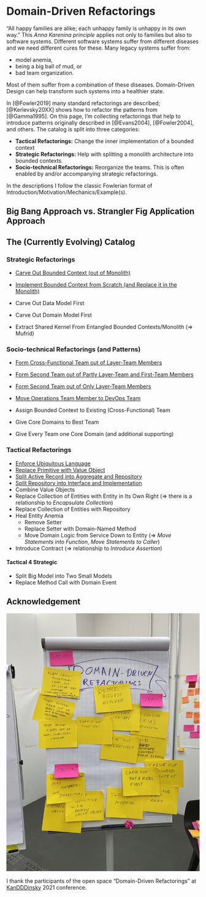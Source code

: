 # Domain-Driven Refactorings

“All happy families are alike; each unhappy family is unhappy in its own way.” This *Anna Karenina principle* applies not only to families but also to software systems. Different software systems suffer from different diseases and we need different cures for these. Many legacy systems suffer from:

- model anemia,
- being a big ball of mud, or
- bad team organization.

Most of them suffer from a combination of these diseases. Domain-Driven Design can help transform such systems into a healthier state.

In [@Fowler2019] many standard refactorings are described; [@Kerievsky20XX] shows how to refactor the patterns from [@Gamma1995].
On this page, I’m collecting refactorings that help to introduce patterns originally described in [@Evans2004], [@Fowler2004], and others.
The catalog is split into three categories:

- **Tactical Refactorings:** Change the inner implementation of a bounded context
- **Strategic Refactorings:** Help with splitting a monolith architecture into bounded contexts.
- **Socio-technical Refactorings:** Reorganize the teams. This is often enabled by and/or accompanying strategic refactorings.

In the descriptions I follow the classic Fowlerian format of Introduction/Motivation/Mechanics/Example(s).

## Big Bang Approach vs. Strangler Fig Application Approach


## The (Currently Evolving) Catalog

### Strategic Refactorings

- [Carve Out Bounded Context (out of Monolith)](strategic/carve-bounded-context-out-of-monolith)
- [Implement Bounded Context from Scratch (and Replace it in the Monolith)](implement-bounded-context-from-scratch)
- Carve Out Data Model First
- Carve Out Domain Model First

- Extract Shared Kernel From Entangled Bounded Contexts/Monolith (=> Mufrid)

### Socio-technical Refactorings (and Patterns)

- [Form Cross-Functional Team out of Layer-Team Members](socio-technical/form-cross-functional-team-out-of-layer-team-members)
- [Form Second Team out of Partly Layer-Team and First-Team Members](socio-technical/form-second-team-out-of-partly-layer-team-and-first-team-members)
- [Form Second Team out of Only Layer-Team Members](socio-technical/form-second-team-out-of-partly-layer-team-and-first-team-members)
- [Move Operations Team Member to DevOps Team](socio-technical/move-operations-team-member-to-devops-team)
- Assign Bounded Context to Existing (Cross-Functional) Team

- Give Core Domains to Best Team
- Give Every Team one Core Domain (and additional supporting)

### Tactical Refactorings

- [Enforce Ubiquitous Language](tactical/enforce-ubiquitous-language)
- [Replace Primitive with Value Object](tactical/replace-primitive-with-value-object)
- [Split Active Record into Aggregate and Repository](tactical/split-active-record-into-aggregate-and-repository)
- [Split Repository into Interface and Implementation](tactical/split-repository-into-interface-and-implementation)
- Combine Value Objects
- Replace Collection of Entities with Entity in Its Own Right (=> there is a relationship to *Encapsulate Collection*)
- Replace Collection of Entities with Repository
- Heal Entity Anemia
  - Remove Setter
  - Replace Setter with Domain-Named Method
  - Move Domain Logic from Service Down to Entity (=> *Move Statements into Function*, *Move Statements to Caller*)
- Introduce Contract (=> relationship to *Introduce Assertion*)

#### Tactical 4 Strategic

- Split Big Model into Two Small Models
- Replace Method Call with Domain Event

## Acknowledgement

![Flip chart of refactorings gathered at KanDDDinsky 2021](../images/domain-driven-refactorings/domain-driven-refactorings-kandddinsky.jpeg)

I thank the participants of the open space “Domain-Driven Refactorings” at [KanDDDinsky](https://kandddinsky.de/) 2021 conference.

